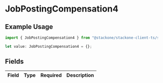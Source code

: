 # JobPostingCompensation4

## Example Usage

```typescript
import { JobPostingCompensation4 } from "@stackone/stackone-client-ts/sdk/models/shared";

let value: JobPostingCompensation4 = {};
```

## Fields

| Field       | Type        | Required    | Description |
| ----------- | ----------- | ----------- | ----------- |